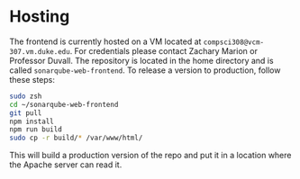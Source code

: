 # Hosting

The frontend is currently hosted on a VM located at `compsci308@vcm-307.vm.duke.edu`. For credentials please contact Zachary Marion or Professor Duvall. The repository is located in the home directory and is called `sonarqube-web-frontend`. To release a version to production, follow these steps:

```bash
sudo zsh
cd ~/sonarqube-web-frontend
git pull
npm install
npm run build
sudo cp -r build/* /var/www/html/
```

This will build a production version of the repo and put it in a location where the Apache server can read it.